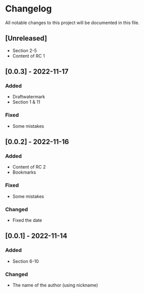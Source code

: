 # Changelog
All notable changes to this project will be documented in this file.
## [Unreleased]
- Section 2-5
- Content of RC 1
## [0.0.3] - 2022-11-17
### Added
- Draftwatermark
- Section 1 & 11
### Fixed
- Some mistakes
## [0.0.2] - 2022-11-16
### Added
- Content of RC 2
- Bookmarks
### Fixed
- Some mistakes
### Changed
- Fixed the date
## [0.0.1] - 2022-11-14
### Added
- Section 6-10
### Changed
- The name of the author (using nickname)

